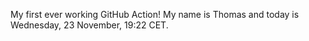 My first ever working GitHub Action!
My name is Thomas and today is Wednesday, 23 November, 19:22 CET. 
